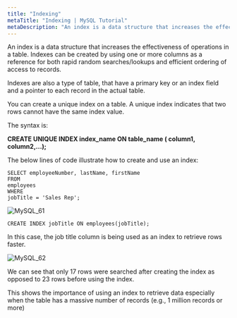 ```yaml
---
title: "Indexing"
metaTitle: "Indexing | MySQL Tutorial"
metaDescription: "An index is a data structure that increases the effectiveness of operations in a table. We will look at how to create an index on MySQL objects."
---
```


An index is a data structure that increases the effectiveness of operations in a table. Indexes can be created by using one or more columns as a reference for both rapid random searches/lookups and efficient ordering of access to records.

Indexes are also a type of table, that have a primary key or an index field and a pointer to each record in the actual table.

You can create a unique index on a table. A unique index indicates that two rows cannot have the same index value.

The syntax is:

**CREATE UNIQUE INDEX index_name ON table_name ( column1, column2,...);**

The below lines of code illustrate how to create and use an index:

```mysql
SELECT employeeNumber, lastName, firstName
FROM
employees
WHERE
jobTitle = 'Sales Rep';
```

![MySQL_61]( https://graphql-engine-cdn.hasura.io/learn-hasura/assets/database-mysql/Hasura_MySQL_61.png)

```mysql
CREATE INDEX jobTitle ON employees(jobTitle);
```

In this case, the job title column is being used as an index to retrieve rows faster.

![MySQL_62]( https://graphql-engine-cdn.hasura.io/learn-hasura/assets/database-mysql/Hasura_MySQL_62.png)

We can see that only 17 rows were searched after creating the index as opposed to 23 rows before using the index.

This shows the importance of using an index to retrieve data especially when the table has a massive number of records (e.g., 1 million records or more)
